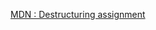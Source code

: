 [MDN : Destructuring assignment](https://developer.mozilla.org/en-US/docs/Web/JavaScript/Reference/Operators/Destructuring_assignment)